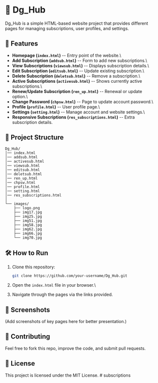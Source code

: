# 📌 Dg_Hub

Dg_Hub is a simple HTML-based website project that provides different
pages for managing subscriptions, user profiles, and settings.

## 🚀 Features

-   **Homepage (`index.html`)** -- Entry point of the website.\
-   **Add Subscription (`addsub.html`)** -- Form to add new
    subscriptions.\
-   **View Subscriptions (`viewsub.html`)** -- Displays subscription
    details.\
-   **Edit Subscription (`editsub.html`)** -- Update existing
    subscription.\
-   **Delete Subscription (`deletsub.html`)** -- Remove a subscription.\
-   **Active Subscriptions (`activesub.html`)** -- Shows currently
    active subscriptions.\
-   **Renew/Update Subscription (`ren_up.html`)** -- Renewal or update
    option.\
-   **Change Password (`chpsw.html`)** -- Page to update account
    password.\
-   **Profile (`profile.html`)** -- User profile page.\
-   **Settings (`setting.html`)** -- Manage account and website
    settings.\
-   **Responsive Subscriptions (`res_subscriptions.html`)** -- Extra
    subscription details.

## 📂 Project Structure

    Dg_Hub/
    │── index.html
    │── addsub.html
    │── activesub.html
    │── viewsub.html
    │── editsub.html
    │── deletsub.html
    │── ren_up.html
    │── chpsw.html
    │── profile.html
    │── setting.html
    │── res_subscriptions.html
    │
    └── images/
        ├── logo.png
        ├── img17.jpg
        ├── img25.jpg
        ├── img51.jpg
        ├── img58.jpg
        ├── img62.jpg
        ├── img66.jpg
        └── img70.jpg

## 🛠️ How to Run

1.  Clone this repository:

    ``` bash
    git clone https://github.com/your-username/Dg_Hub.git
    ```

2.  Open the `index.html` file in your browser.\

3.  Navigate through the pages via the links provided.

## 📸 Screenshots

(Add screenshots of key pages here for better presentation.)

## 🤝 Contributing

Feel free to fork this repo, improve the code, and submit pull requests.

## 📄 License

This project is licensed under the MIT License.
#   s u b s c r i p t i o n s  
 